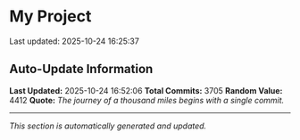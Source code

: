 # My Project


Last updated: 2025-10-24 16:25:37
































































































































































































































































































































































































































































































































































































































































































































































































































































































































































































































































































































































































































































































































































































































































































































































































































































































































































































































































































































































































































































































































































































































































































































































































































































































































































































































































































































































































































































































































































































































































































































































































































































































































































































































































































































































































































































































































































































































































































































































































































































































































































































































































## Auto-Update Information

**Last Updated:** 2025-10-24 16:52:06
**Total Commits:** 3705
**Random Value:** 4412
**Quote:** _The journey of a thousand miles begins with a single commit._

---
_This section is automatically generated and updated._